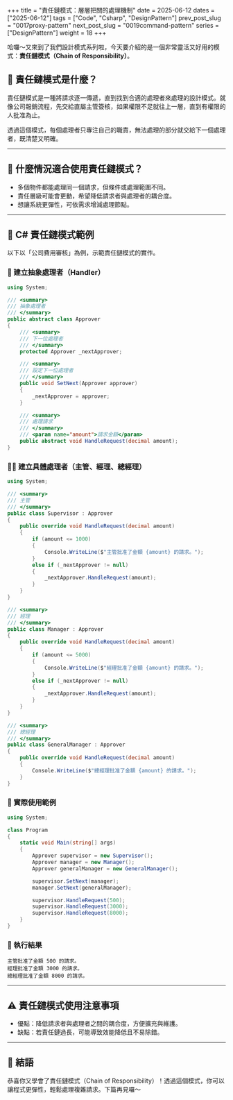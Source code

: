 +++
title = "責任鏈模式：層層把關的處理機制"
date = 2025-06-12
dates = ["2025-06-12"]
tags = ["Code", "Csharp", "DesignPattern"]
prev_post_slug = "0017proxy-pattern"
next_post_slug = "0019command-pattern"
series = ["DesignPattern"]
weight = 18
+++

哈囉～又來到了我們設計模式系列啦，今天要介紹的是一個非常靈活又好用的模式：**責任鏈模式（Chain of Responsibility）**。

## 🌟 責任鏈模式是什麼？

責任鏈模式是一種將請求逐一傳遞，直到找到合適的處理者來處理的設計模式。就像公司報銷流程，先交給直屬主管簽核，如果權限不足就往上一層，直到有權限的人批准為止。

透過這個模式，每個處理者只專注自己的職責，無法處理的部分就交給下一個處理者，既清楚又明確。

---

## 🤔 什麼情況適合使用責任鏈模式？

- 多個物件都能處理同一個請求，但條件或處理範圍不同。
- 責任層級可能會更動，希望降低請求者與處理者的耦合度。
- 想讓系統更彈性，可依需求增減處理節點。

---

## 📝 C# 責任鏈模式範例

以下以「公司費用審核」為例，示範責任鏈模式的實作。

### 💼 建立抽象處理者（Handler）

```csharp
using System;

/// <summary>
/// 抽象處理者
/// </summary>
public abstract class Approver
{
    /// <summary>
    /// 下一位處理者
    /// </summary>
    protected Approver _nextApprover;

    /// <summary>
    /// 設定下一位處理者
    /// </summary>
    public void SetNext(Approver approver)
    {
        _nextApprover = approver;
    }

    /// <summary>
    /// 處理請求
    /// </summary>
    /// <param name="amount">請求金額</param>
    public abstract void HandleRequest(decimal amount);
}
```

### 👩‍💻 建立具體處理者（主管、經理、總經理）

```csharp
using System;

/// <summary>
/// 主管
/// </summary>
public class Supervisor : Approver
{
    public override void HandleRequest(decimal amount)
    {
        if (amount <= 1000)
        {
            Console.WriteLine($"主管批准了金額 {amount} 的請求。");
        }
        else if (_nextApprover != null)
        {
            _nextApprover.HandleRequest(amount);
        }
    }
}

/// <summary>
/// 經理
/// </summary>
public class Manager : Approver
{
    public override void HandleRequest(decimal amount)
    {
        if (amount <= 5000)
        {
            Console.WriteLine($"經理批准了金額 {amount} 的請求。");
        }
        else if (_nextApprover != null)
        {
            _nextApprover.HandleRequest(amount);
        }
    }
}

/// <summary>
/// 總經理
/// </summary>
public class GeneralManager : Approver
{
    public override void HandleRequest(decimal amount)
    {
        Console.WriteLine($"總經理批准了金額 {amount} 的請求。");
    }
}
```

### 🚀 實際使用範例

```csharp
using System;

class Program
{
    static void Main(string[] args)
    {
        Approver supervisor = new Supervisor();
        Approver manager = new Manager();
        Approver generalManager = new GeneralManager();

        supervisor.SetNext(manager);
        manager.SetNext(generalManager);

        supervisor.HandleRequest(500);
        supervisor.HandleRequest(3000);
        supervisor.HandleRequest(8000);
    }
}
```

### 🎯 執行結果

```
主管批准了金額 500 的請求。
經理批准了金額 3000 的請求。
總經理批准了金額 8000 的請求。
```

---

## ⚠️ 責任鏈模式使用注意事項

- 優點：降低請求者與處理者之間的耦合度，方便擴充與維護。
- 缺點：若責任鏈過長，可能導致效能降低且不易除錯。

---

## 🎉 結語

恭喜你又學會了責任鏈模式（Chain of Responsibility）！透過這個模式，你可以讓程式更彈性，輕鬆處理複雜請求。下篇再見囉～

